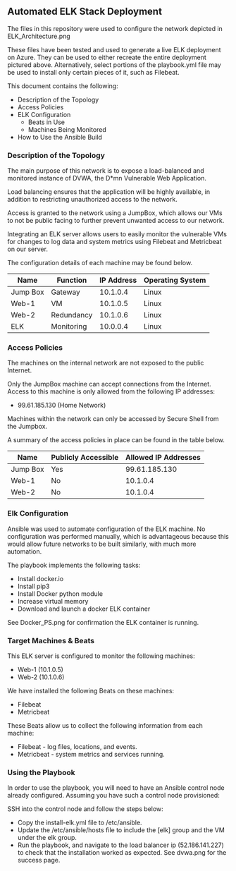 ## Automated ELK Stack Deployment

The files in this repository were used to configure the network depicted in ELK_Architecture.png



These files have been tested and used to generate a live ELK deployment on Azure. They can be used to either recreate the entire deployment pictured above. Alternatively, select portions of the playbook.yml file may be used to install only certain pieces of it, such as Filebeat.



This document contains the following:
- Description of the Topology
- Access Policies
- ELK Configuration
  - Beats in Use
  - Machines Being Monitored
- How to Use the Ansible Build


### Description of the Topology

The main purpose of this network is to expose a load-balanced and monitored instance of DVWA, the D*mn Vulnerable Web Application.

Load balancing ensures that the application will be highly available, in addition to restricting unauthorized access to the network.

Access is granted to the network using a JumpBox, which allows our VMs to not be public facing to further prevent unwanted access to our network.

Integrating an ELK server allows users to easily monitor the vulnerable VMs for changes to log data and system metrics using Filebeat and Metricbeat on our server.

The configuration details of each machine may be found below.

| Name     | Function  | IP Address | Operating System |
|----------|---------- |------------|------------------|
| Jump Box | Gateway   | 10.1.0.4   | Linux            |
| Web-1    | VM        | 10.1.0.5   | Linux            |
| Web-2    | Redundancy| 10.1.0.6   | Linux            |
| ELK      | Monitoring| 10.0.0.4   | Linux            |

### Access Policies

The machines on the internal network are not exposed to the public Internet. 

Only the JumpBox machine can accept connections from the Internet. Access to this machine is only allowed from the following IP addresses:
- 99.61.185.130 (Home Network)

Machines within the network can only be accessed by Secure Shell from the Jumpbox. 


A summary of the access policies in place can be found in the table below.

| Name     | Publicly Accessible | Allowed IP Addresses |
|----------|---------------------|----------------------|
| Jump Box | Yes                 | 99.61.185.130        |
| Web-1    | No                  | 10.1.0.4             |
| Web-2    | No                  | 10.1.0.4           |

### Elk Configuration

Ansible was used to automate configuration of the ELK machine. No configuration was performed manually, which is advantageous because this would allow future networks to be built similarly, with much more automation.

The playbook implements the following tasks:
- Install docker.io
- Install pip3
- Install Docker python module
- Increase virtual memory
- Download and launch a docker ELK container


See Docker_PS.png for confirmation the ELK container is running.


### Target Machines & Beats
This ELK server is configured to monitor the following machines:
- Web-1 (10.1.0.5)
- Web-2 (10.1.0.6)

We have installed the following Beats on these machines:
- Filebeat
- Metricbeat

These Beats allow us to collect the following information from each machine:
- Filebeat - log files, locations, and events.
- Metricbeat - system metrics and services running.

### Using the Playbook
In order to use the playbook, you will need to have an Ansible control node already configured. Assuming you have such a control node provisioned: 

SSH into the control node and follow the steps below:
- Copy the install-elk.yml file to /etc/ansible.
- Update the /etc/ansible/hosts file to include the [elk] group and the VM under the elk group. 
- Run the playbook, and navigate to the load balancer ip (52.186.141.227) to check that the installation worked as expected. See dvwa.png for the success page.
